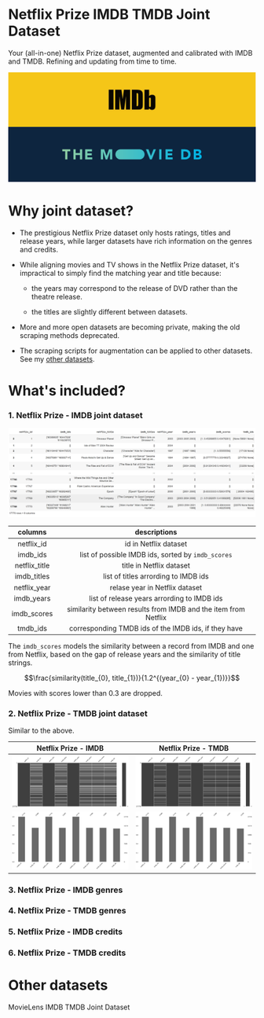 # Netflix Prize IMDB TMDB Joint Dataset

Your (all-in-one) Netflix Prize dataset, augmented and calibrated with IMDB and TMDB. Refining and updating from time to time.

![sources](https://raw.githubusercontent.com/felixnie/img/main/netflix-prize-01.png)

# Why joint dataset?

- The prestigious Netflix Prize dataset only hosts ratings, titles and release years, while larger datasets have rich information on the genres and credits.

- While aligning movies and TV shows in the Netflix Prize dataset, it's impractical to simply find the matching year and title because:

    - the years may correspond to the release of DVD rather than the theatre release.

    - the titles are slightly different between datasets.

- More and more open datasets are becoming private, making the old scraping methods deprecated.

- The scraping scripts for augmentation can be applied to other datasets. See my [other datasets](#other-datasets).

# What's included?

### 1. Netflix Prize - IMDB joint dataset

![](https://raw.githubusercontent.com/felixnie/img/main/netflix-prize-06.png)

| columns | descriptions |
| :-----: | :----------: |
| netflix_id | id in Netflix dataset |
| imdb_ids | list of possible IMDB ids, sorted by `imdb_scores` |
| netflix_title | title in Netflix dataset |
| imdb_titles | list of titles arrording to IMDB ids |
| netflix_year | relase year in Netflix dataset |
| imdb_years | list of release years arrording to IMDB ids |
| imdb_scores | similarity between results from IMDB and the item from Netflix | 
| tmdb_ids | corresponding TMDB ids of the IMDB ids, if they have |

The `imdb_scores` models the similarity between a record from IMDB and one from Netflix, based on the gap of release years and the similarity of title strings.

$$\frac{similarity(title_{0}, title_{1})}{1.2^{(year_{0} - year_{1})}}$$

Movies with scores lower than 0.3 are dropped.

### 2. Netflix Prize - TMDB joint dataset

Similar to the above.

| Netflix Prize - IMDB | Netflix Prize - TMDB |
| :------------------: | :------------------: |
| ![](https://raw.githubusercontent.com/felixnie/img/main/netflix-prize-02.png) | ![](https://raw.githubusercontent.com/felixnie/img/main/netflix-prize-04.png) |
| ![](https://raw.githubusercontent.com/felixnie/img/main/netflix-prize-03.png) | ![](https://raw.githubusercontent.com/felixnie/img/main/netflix-prize-05.png) |

### 3. Netflix Prize - IMDB genres

### 4. Netflix Prize - TMDB genres

### 5. Netflix Prize - IMDB credits

### 6. Netflix Prize - TMDB credits

# Other datasets

MovieLens IMDB TMDB Joint Dataset

